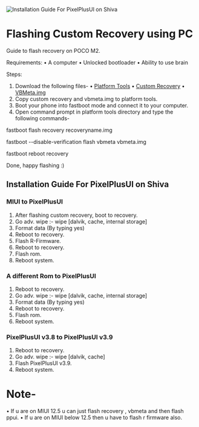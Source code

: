 ![Installation Guide For PixelPlusUI on Shiva](https://i.imgur.com/pmZkslu.png "Installation")

# Flashing Custom Recovery using PC 
Guide to flash recovery on POCO M2.

Requirements:
• A computer
• Unlocked bootloader
• Ability to use brain

Steps:
1. Download the following files-
• [Platform Tools](https://developer.android.com/studio/releases/platform-tools)
• [Custom Recovery](https://drive.google.com/uc?id=1HYv12k7LQO8htbgTd7F8Z_JyClClct6T&export=download)
• [VBMeta.img](https://drive.google.com/uc?id=1HEuwO4_9irbzfh4TN8qE35siqYhYqmnd&export=download)
2. Copy custom recovery and vbmeta.img to platform tools.
3. Boot your phone into fastboot mode and connect it to your computer.
4. Open command prompt in platform tools directory and type the following commands-

fastboot flash recovery recoveryname.img

fastboot --disable-verification flash vbmeta vbmeta.img

fastboot reboot recovery

Done, happy flashing :)

## Installation Guide For PixelPlusUI on Shiva

### MIUI to PixelPlusUI
1. After flashing custom recovery, boot to recovery.
2. Go adv. wipe :- wipe [dalvik, cache, internal storage]
3. Format data (By typing yes)
4. Reboot to recovery.
5. Flash R-Firmware.
6. Reboot to recovery.
7. Flash rom.
8. Reboot system.

### A different Rom to PixelPlusUI
1. Reboot to recovery.
2. Go adv. wipe :- wipe [dalvik, cache, internal storage]
3. Format data (By typing yes)
4. Reboot to recovery.
5. Flash rom.
6. Reboot system.

### PixelPlusUI v3.8 to PixelPlusUI v3.9
1. Reboot to recovery.
2. Go adv. wipe :- wipe [dalvik, cache]
3. Flash PixelPlusUI v3.9.
4. Reboot system.


# Note-
• If u are on MIUI 12.5 u can just flash recovery , vbmeta and then flash ppui.
• If u are on MIUI below 12.5 then u have to flash r firmware also.
